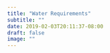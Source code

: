 ```yaml
---
title: "Water Requirements"
subtitle: ""
date: 2019-02-03T20:11:37-08:00
draft: false
image: ""
---
```


